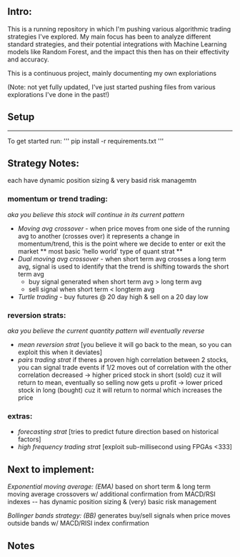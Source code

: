 ## Intro:
This is a running repository in which I'm pushing various algorithmic trading strategies I've explored. 
My main focus has been to analyze different standard strategies, and their potential integrations with Machine Learning models like Random Forest, 
and the impact this then has on their effectivity and accuracy.

This is a continuous project, mainly documenting my own exploriations 

(Note: not yet fully updated, I've just started pushing files from various explorations I've done in the past!)

## Setup
---

To get started run:
'''
    pip install -r requirements.txt
'''

## Strategy Notes:
each have dynamic position sizing & very basid risk managemtn

### momentum or trend trading:
_aka you believe this stock will continue in its current pattern_
- *Moving avg crossover* - when price moves from one side of the running avg to another (crosses over) it represents a change in momentum/trend, this is the point where we decide to enter or exit the market
    ** most basic 'hello world' type of quant strat **
- *Dual moving avg crossover* - when short term avg crosses a long term avg, signal is used to identify that the trend is shifting towards the short term avg 
    - buy signal generated when short term avg > long term avg 
    - sell signal when short term < longterm avg
- *Turtle trading* - buy futures @ 20 day high & sell on a 20 day low

### reversion strats:
_aka you believe the current quantity pattern will eventually reverse_
- *mean reversion strat* [you believe it will go  back to the mean, so you can exploit this when it deviates]
- *pairs trading strat* if theres a proven high correlation between 2 stocks, you can signal trade events if 1/2 moves out of correlation with the other
    correlation decreased 
    -> higher priced stock in short (sold) cuz it will return to mean, eventually so selling now gets u profit
    -> lower priced stock in long (bought) cuz it will return to normal which increases the price

### extras:
- *forecasting strat* [tries to predict future direction based on historical factors]
- *high frequency trading strat* [exploit sub-millisecond using FPGAs <333]

## Next to implement:
_Exponential moving average: (EMA)_
    based on short term & long term moving average crossovers w/ additional confirmation from MACD/RSI indexes -- has dynamic position sizing & (very) basic risk management

_Bollinger bands strategy: (BB)_
    generates buy/sell signals when price moves outside bands w/ MACD/RISI index confirmation


## Notes
